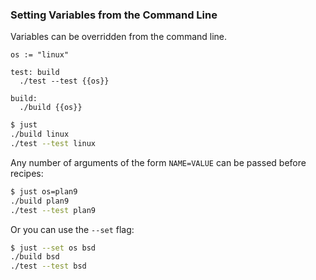 ### Setting Variables from the Command Line

Variables can be overridden from the command line.

````make
os := "linux"

test: build
  ./test --test {{os}}

build:
  ./build {{os}}
````

````sh
$ just
./build linux
./test --test linux
````

Any number of arguments of the form `NAME=VALUE` can be passed before recipes:

````sh
$ just os=plan9
./build plan9
./test --test plan9
````

Or you can use the `--set` flag:

````sh
$ just --set os bsd
./build bsd
./test --test bsd
````